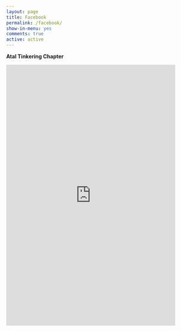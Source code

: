 ```yaml
---
layout: page
title: Facebook
permalink: /facebook/
show-in-menu: yes
comments: true
active: active
---
```


**Atal Tinkering Chapter**
<iframe src="https://www.facebook.com/plugins/post.php?href=https%3A%2F%2Fwww.facebook.com%2FAIMToInnovate%2Fposts%2F1665032893581978&width=500" width="90%" height="700" style="border:none;overflow:hidden" scrolling="no" frameborder="0" allowTransparency="true" allow="encrypted-media"></iframe>

